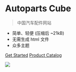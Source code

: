 # Autoparts Cube 

> 中国汽车配件网站

- 简单、轻便 (压缩后 ~21kB)
- 无需生成 html 文件
- 众多主题

[Get Started](README.md)
[Product Catalog](products/README.md)

![](_media/bg.png)

